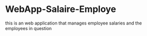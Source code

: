 # WebApp-Salaire-Employe
this is an  web application that manages employee salaries and the employees in question
